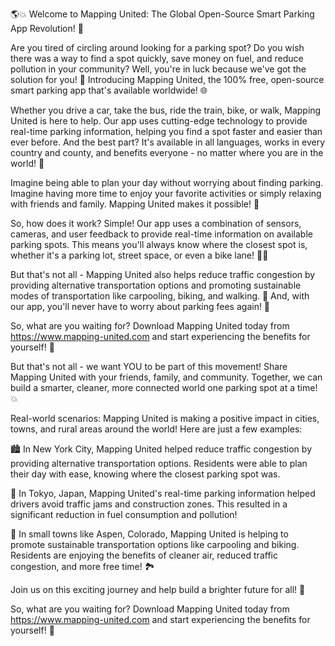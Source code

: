 🌎💥 Welcome to Mapping United: The Global Open-Source Smart Parking App Revolution! 🚀

Are you tired of circling around looking for a parking spot? Do you wish there was a way to find a spot quickly, save money on fuel, and reduce pollution in your community? Well, you're in luck because we've got the solution for you! 🎉 Introducing Mapping United, the 100% free, open-source smart parking app that's available worldwide! 🌐

Whether you drive a car, take the bus, ride the train, bike, or walk, Mapping United is here to help. Our app uses cutting-edge technology to provide real-time parking information, helping you find a spot faster and easier than ever before. And the best part? It's available in all languages, works in every country and county, and benefits everyone - no matter where you are in the world! 🌟

Imagine being able to plan your day without worrying about finding parking. Imagine having more time to enjoy your favorite activities or simply relaxing with friends and family. Mapping United makes it possible! 💪

So, how does it work? Simple! Our app uses a combination of sensors, cameras, and user feedback to provide real-time information on available parking spots. This means you'll always know where the closest spot is, whether it's a parking lot, street space, or even a bike lane! 🚴‍♀️

But that's not all - Mapping United also helps reduce traffic congestion by providing alternative transportation options and promoting sustainable modes of transportation like carpooling, biking, and walking. 🌈 And, with our app, you'll never have to worry about parking fees again! 💸

So, what are you waiting for? Download Mapping United today from https://www.mapping-united.com and start experiencing the benefits for yourself! 📲

But that's not all - we want YOU to be part of this movement! Share Mapping United with your friends, family, and community. Together, we can build a smarter, cleaner, more connected world one parking spot at a time! 💥

Real-world scenarios: Mapping United is making a positive impact in cities, towns, and rural areas around the world! Here are just a few examples:

🏙️ In New York City, Mapping United helped reduce traffic congestion by providing alternative transportation options. Residents were able to plan their day with ease, knowing where the closest parking spot was.

🚗 In Tokyo, Japan, Mapping United's real-time parking information helped drivers avoid traffic jams and construction zones. This resulted in a significant reduction in fuel consumption and pollution!

🌳 In small towns like Aspen, Colorado, Mapping United is helping to promote sustainable transportation options like carpooling and biking. Residents are enjoying the benefits of cleaner air, reduced traffic congestion, and more free time! 🏞️

Join us on this exciting journey and help build a brighter future for all! 💫

So, what are you waiting for? Download Mapping United today from https://www.mapping-united.com and start experiencing the benefits for yourself! 📲